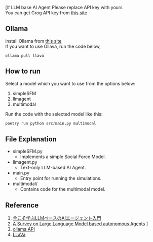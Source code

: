 [# LLM base AI Agent
Please replace API key with yours  
You can get Grog API key from [this site](https://console.groq.com/playground)

## Ollama
install Ollama from [this site](https://ollama.com)  
If you want to use Ollava, run the code below,

```
ollama pull llava
```

## How to run
Select a model which you want to use from the options below:
1. simpleSFM
2. llmagent
3. multimodal

Run the code with the selected model like this:
```python
poetry run python src/main.py multimodal
```

## File Explanation
- simpleSFM.py 
  - Implements a simple Social Force Model.
- llmagent.py
  - Text-only LLM-based AI Agent.
- main.py
  - Entry point for running the simulations.
- multimodal/
  - Contains code for the multimodal model.


## Reference
1. [今こそ学ぶLLMベースのAIエージェント入門](https://speakerdeck.com/os1ma/imakosoxue-bullmbesunoaiezientoru-men-ji-ben-de-nasikumi-slash-kai-fa-turu-slash-you-ming-naossyalun-wen-noshao-jie)
2. [A Survey on Large Language Model based autonomous Agents](https://arxiv.org/abs/2308.11432) ]
3. [ollama API](https://github.com/ollama/ollama/blob/main/docs/api.md)
4. [LLaVa](https://ollama.com/blog/vision-models)